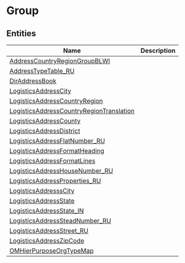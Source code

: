 
# Group


## Entities

|Name|Description|
|---|---|
|[AddressCountryRegionGroupBLWI](AddressCountryRegionGroupBLWI.cdm.json)||
|[AddressTypeTable_RU](AddressTypeTable_RU.cdm.json)||
|[DirAddressBook](DirAddressBook.cdm.json)||
|[LogisticsAddressCity](LogisticsAddressCity.cdm.json)||
|[LogisticsAddressCountryRegion](LogisticsAddressCountryRegion.cdm.json)||
|[LogisticsAddressCountryRegionTranslation](LogisticsAddressCountryRegionTranslation.cdm.json)||
|[LogisticsAddressCounty](LogisticsAddressCounty.cdm.json)||
|[LogisticsAddressDistrict](LogisticsAddressDistrict.cdm.json)||
|[LogisticsAddressFlatNumber_RU](LogisticsAddressFlatNumber_RU.cdm.json)||
|[LogisticsAddressFormatHeading](LogisticsAddressFormatHeading.cdm.json)||
|[LogisticsAddressFormatLines](LogisticsAddressFormatLines.cdm.json)||
|[LogisticsAddressHouseNumber_RU](LogisticsAddressHouseNumber_RU.cdm.json)||
|[LogisticsAddressProperties_RU](LogisticsAddressProperties_RU.cdm.json)||
|[LogisticsAddresssCity](LogisticsAddresssCity.cdm.json)||
|[LogisticsAddressState](LogisticsAddressState.cdm.json)||
|[LogisticsAddressState_IN](LogisticsAddressState_IN.cdm.json)||
|[LogisticsAddressSteadNumber_RU](LogisticsAddressSteadNumber_RU.cdm.json)||
|[LogisticsAddressStreet_RU](LogisticsAddressStreet_RU.cdm.json)||
|[LogisticsAddressZipCode](LogisticsAddressZipCode.cdm.json)||
|[OMHierPurposeOrgTypeMap](OMHierPurposeOrgTypeMap.cdm.json)||
